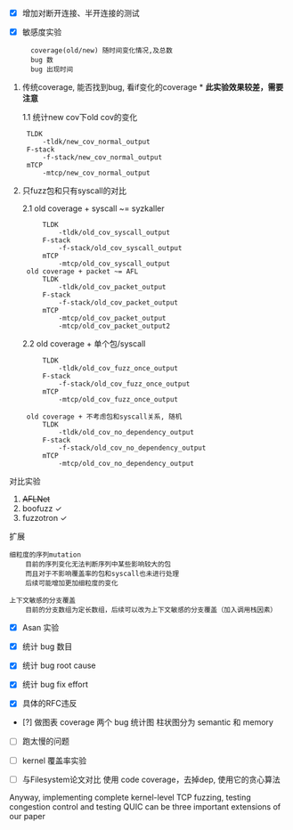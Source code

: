 - [x] 增加对断开连接、半开连接的测试

- [x] 敏感度实验

        coverage(old/new) 随时间变化情况,及总数
        bug 数
        bug 出现时间

1. 传统coverage, 能否找到bug, 看if变化的coverage * **此实验效果较差，需要注意**

    1.1 统计new cov下old cov的变化

        TLDK
            -tldk/new_cov_normal_output
        F-stack
            -f-stack/new_cov_normal_output
        mTCP
            -mtcp/new_cov_normal_output

2. 只fuzz包和只有syscall的对比

    2.1 old coverage + syscall ~= syzkaller

            TLDK
                -tldk/old_cov_syscall_output
            F-stack
                -f-stack/old_cov_syscall_output
            mTCP
                -mtcp/old_cov_syscall_output
        old coverage + packet ~= AFL
            TLDK
                -tldk/old_cov_packet_output
            F-stack
                -f-stack/old_cov_packet_output
            mTCP
                -mtcp/old_cov_packet_output
                -mtcp/old_cov_packet_output2
    2.2 old coverage + 单个包/syscall

            TLDK
                -tldk/old_cov_fuzz_once_output
            F-stack
                -f-stack/old_cov_fuzz_once_output
            mTCP
                -mtcp/old_cov_fuzz_once_output

        old coverage + 不考虑包和syscall关系, 随机
            TLDK
                -tldk/old_cov_no_dependency_output
            F-stack
                -f-stack/old_cov_no_dependency_output
            mTCP
                -mtcp/old_cov_no_dependency_output

对比实验
1. <del>AFLNet</del>
2. boofuzz ✓
3. fuzzotron ✓

扩展

    细粒度的序列mutation
        目前的序列变化无法判断序列中某些影响较大的包
        而且对于不影响覆盖率的包和syscall也未进行处理
        后续可能增加更加细粒度的变化

    上下文敏感的分支覆盖
        目前的分支数组为定长数组，后续可以改为上下文敏感的分支覆盖（加入调用栈因素）

- [x] Asan 实验
- [x] 统计 bug 数目

- [x] 统计 bug root cause
- [x] 统计 bug fix effort

- [x] 具体的RFC违反
- [?] 做图表
        coverage 两个
        bug 统计图 柱状图分为 semantic 和 memory

- [ ] 跑太慢的问题

- [ ] kernel 覆盖率实验
- [ ] 与Filesystem论文对比
        使用 code coverage，去掉dep, 使用它的贪心算法

Anyway, implementing complete kernel-level TCP fuzzing, testing congestion control and testing QUIC can be three important extensions of our paper
